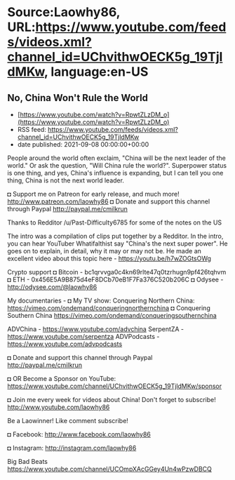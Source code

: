 # Source:Laowhy86, URL:https://www.youtube.com/feeds/videos.xml?channel_id=UChvithwOECK5g_19TjldMKw, language:en-US

## No, China Won't Rule the World
 - [https://www.youtube.com/watch?v=RpwtZLzDM_o](https://www.youtube.com/watch?v=RpwtZLzDM_o)
 - RSS feed: https://www.youtube.com/feeds/videos.xml?channel_id=UChvithwOECK5g_19TjldMKw
 - date published: 2021-09-08 00:00:00+00:00

People around the world often exclaim, "China will be the next leader of the world." Or ask the question, "Will China rule the world?". Superpower status is one thing, and yes, China's influence is expanding, but I can tell you one thing, China is not the next world leader. 

◘ Support me on Patreon for early release, and much more! http://www.patreon.com/laowhy86
◘ Donate and support this channel through Paypal http://paypal.me/cmilkrun

Thanks to Redditor /u/Past-Difficulty6785 for some of the notes on the US

The intro was a compilation of clips put together by a Redditor. In the intro, you can hear YouTuber Whatifalthist say "China's the next super power". He goes on to explain, in detail, why it may or may not be. He made an excellent video about this topic here - https://youtu.be/h7wZOGtsOWg


Crypto support 
◘ Bitcoin - bc1qrvvga0c4kn69rlte47q0tzrhugn9pf426tqhvm
◘ ETH -  0x456E5A9B875d4eF8DCb70eB1F7Fa376C520b206C
◘ Odysee - http://odysee.com/@laowhy86

My documentaries - 
◘ My TV show: Conquering Northern China:
https://vimeo.com/ondemand/conqueringnorthernchina
◘ Conquering Southern China
https://vimeo.com/ondemand/conqueringsouthernchina

ADVChina - https://www.youtube.com/advchina
SerpentZA - https://www.youtube.com/serpentza
ADVPodcasts - https://www.youtube.com/advpodcasts

◘ Donate and support this channel through Paypal http://paypal.me/cmilkrun

◘ OR Become a Sponsor on YouTube:
https://www.youtube.com/channel/UChvithwOECK5g_19TjldMKw/sponsor

◘ Join me every week for videos about China! Don't forget to subscribe!
http://www.youtube.com/laowhy86

Be a Laowinner!
Like comment subscribe!

◘ Facebook:
http://www.facebook.com/laowhy86

◘ Instagram: 
http://instagram.com/laowhy86

Big Bad Beats
https://www.youtube.com/channel/UCOmpXAcGGey4Un4wPzwDBCQ

